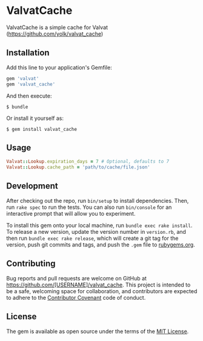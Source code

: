# ValvatCache

ValvatCache is a simple cache for Valvat (https://github.com/yolk/valvat_cache)

## Installation

Add this line to your application's Gemfile:

```ruby
gem 'valvat'
gem 'valvat_cache'
```

And then execute:

    $ bundle

Or install it yourself as:

    $ gem install valvat_cache

## Usage

```ruby
Valvat::Lookup.expiration_days = 7 # Optional, defaults to 7
Valvat::Lookup.cache_path = 'path/to/cache/file.json'
```

## Development

After checking out the repo, run `bin/setup` to install dependencies. Then, run `rake spec` to run the tests. You can also run `bin/console` for an interactive prompt that will allow you to experiment.

To install this gem onto your local machine, run `bundle exec rake install`. To release a new version, update the version number in `version.rb`, and then run `bundle exec rake release`, which will create a git tag for the version, push git commits and tags, and push the `.gem` file to [rubygems.org](https://rubygems.org).

## Contributing

Bug reports and pull requests are welcome on GitHub at https://github.com/[USERNAME]/valvat_cache. This project is intended to be a safe, welcoming space for collaboration, and contributors are expected to adhere to the [Contributor Covenant](http://contributor-covenant.org) code of conduct.


## License

The gem is available as open source under the terms of the [MIT License](http://opensource.org/licenses/MIT).


